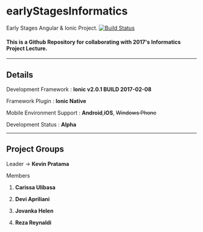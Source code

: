 # earlyStagesInformatics
Early Stages Angular & Ionic Project.
[![Build Status](https://travis-ci.org/kpratama24/earlyStagesInformatics-ionic.svg?branch=travis)](https://travis-ci.org/kpratama24/earlyStagesInformatics-ionic)
#### This is a Github Repository for collaborating with 2017's Informatics Project Lecture.

---

## **Details**

Development Framework : **Ionic v2.0.1 BUILD 2017-02-08**

Framework Plugin : **Ionic Native**

Mobile Environment Support : **Android**,**iOS**, ~~Windows Phone~~

Development Status : **Alpha**

---
## **Project Groups**

Leader -> **Kevin Pratama**

Members

1. **Carissa Ulibasa**

2. **Devi Apriliani**

3. **Jovanka Helen**

4. **Reza Reynaldi**
